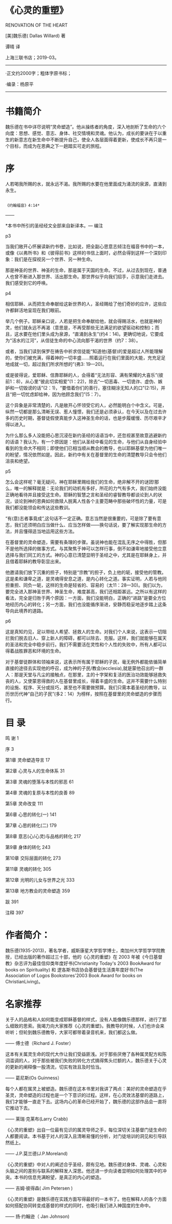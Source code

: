 
# 《心灵的重塑》

RENOVATION OF THE HEART

[美]魏乐德( Dallas Willard) 著 

谭晴 译

上海三联书店；2019-03。



 ---

·正文约2000字；粗体字原书标；

·编录：杨原平

---   



# 书籍简介

魏乐德在书中详尽说明“灵命塑造”。他从操练者的角度，深入地剖析了生命的六个向度：思想、感觉、意志、身体、社交情境和灵魂。他认为，成长的要诀在于以重生的新意志在新生命中不断提升自己，使全人各层面得着更新，使成长不再只是一个目标，而成为在恩典之下一趟踏实可走的旅程。





# 序


人若喝我所赐的水，就永远不渴。我所赐的水要在他里面成为涌流的泉源，直涌到永生。

                                                                           《约翰福音》4:14*
——

*本书中所引的圣经经文全部来自新译本。— 编注

p3

当我们敞开心怀展读新约书卷，比如说，把全副心思意志倾注在福音书中的一本，或像《以弗所书》和《彼得前书》这样的书信上面时，必然会得到这样一个深刻印象：我们是在探视另一个世界、另一种生命。

那是神圣的世界、神圣的生命，那是属于天国的生命。不过，从过去到现在，普通人也曾不断进入那世界、活出那生命。那世界似乎向我们招手，示意我们走进去。我们感受到它的呼唤。

p4

相信耶稣、从而把生命奉献给这新世界的人，圣经赐给了他们奇妙的应许，这些应许都鲜活地呈现在我们眼前。

举几个例子。耶稣亲口说，人若是把生命奉献给他，就会得赐活水，也就是神的灵，他们就永远不再渴（意思是，不再受那些无法满足的欲望驱动和控制)；而且，这水要在他们里头成为泉源，“直涌到永生”(约4：14)。更确切地说，它要成为“活水的江河”，从信徒生命的中心流向那干渴的世界（约7：38）。

或者，当我们读到保罗在祷告中祈求信徒能“知道他(基督)的爱是超过人所能理解的，使你们被充满，得着神的一切丰盛……照着运行在我们里面的大能，充充足足地成就一切，超过我们所求所想的”(弗3: 19—20)。

或是彼得说，爱耶稣、信靠耶稣的人，会得着“无法形容、满有荣耀的大喜乐”(彼前1：8)，从心里“彼此切实相爱”(1：22)，除去“一切恶毒、一切诡诈、虚伪、嫉妒和一切毁谤的话”(2：1)，“要借着你们的善行，塞住糊涂无知人的口”(2:15)，并且“把一切忧虑卸给神，因为他顾念我们”(5：7）。

这个异象是非常清楚的，凡是敞开心怀领受它的人，必然能明白个中含义。可是，纵然一切都是那么清晰无误、惹人憧憬，我们还是必须承认，在今天以及在过去许多的历史时期，基督徒假使真能步入这神圣生命的话，也是步履缓慢、历尽艰辛才得以进入。

为什么那么多人没能把心思沉浸在新约圣经的话语当中，还忽视甚至故意逃避新约的话语？我认为，有一个原因是：他们从圣经中看见的生命，与他们从自身经验中看到的生命大不相同；即使他们已相当顺从教会的教导，也以耶稣基督为他们唯一的盼望，情况依然如是。因此，新约中有关在基督里的生命的清楚教导只会令他们沮丧和绝望。

p5

怎么会这样呢？毫无疑问，神在耶稣里赐给我们的生命，绝非解不开的谜团!那么，唯一的解释就是：无论我们的动机有多好，所花的力气有多大，我们始终没能正确地看待并且接受这生命。耶稣的智慧之言和圣经的睿智教导都谈论到人的状况，谈论到神的恩典如何救赎人脱离人性各个主要范畴中那些破坏性的力量，可是我们都没能领会和传达这些教训。

“有(意)志者事竟成”,这句话不一定正确。意志当然是很重要的，可是除了要有意志，我们还须明白应当做什么、应当怎样做——换句话说，要了解实现那生命的方法，并且懂得适当地运用这些方法。

在基督里的灵命塑造，需要有条理的步骤。虽说神也能在混乱无序之中得胜，但那不是他所选择的做事方式。与其聚焦于神可以怎样行事，倒不如谦卑地接受他立意选择与我们同工的方式。神的心意已清楚显明于圣经之中，尤其是在耶稣身上，并且借着耶稣的教导彰显出来。

他邀请我们放下沉重的担子，特别是“宗教”的担子，负上他的轭，接受他的管教。这是柔和谦卑之道，是灵魂得安息之道，是内心转化之道。事实证明，人若与他同担重担、同负一轭，这样的生命是轻省的、容易的（太11：28—30)。我们以为，要完全进入那神圣世界、神圣生命，难度甚高，我们还相距甚远。之所以有这样的看法，完全是归咎于两个原因：一方面，我们没能明白，正确的“进路”是要全方位地经历内心的转化；另一方面，我们也没能循序渐进，安静而稳妥地逐步踏上这条导向此境界的道路。

p6

这是真知灼见，足以带给人希望、拯救人的生命。对我们个人来说，这表示一切阻拦我们脱去旧人、穿上新人的障碍，都可以除去、克服。这样，我们就能够在属天的圣洁和完全中稳步前行。我们不需要活在灵性和个人性的失败中，所有人都可以得着战胜罪恶和环境的生命。


对于基督徒群体和领袖来说，这表示所有属于耶稣的子民，毫无例外都能依循简单直接的途径去实现他的呼召，成为神的子民/教会(ecclesia),就是蒙他召出的一群人：那是天堂与凡尘的接触点，在那里，主的十字架和复活的医治功效能够拯救失丧的人，又使蒙恩得救的人在基督里成长，得着丰盛的生命。这并不需要什么特别的设施、程序、天分或技巧，甚至也不需要做预算。我们只需本着圣经的教导，以历世历代神“自己的子民”(多2：14）为榜样，按照在基督里的灵命塑造的步骤而行。




# 目 录

鸣 谢  1

序  3

第1章 灵命塑造导言  17

第2章 心灵与人的生命体系  31

第3章 灵魂的堕落与本性的邪恶  61

第4章 灵魂的复原与本性的良善  89

第5章 灵命改变  111

第6章 心思的转化(一)  141

第7章 心思的转化(二)  179

第8章 意志(心/心灵)与品格的转化  217

第9章 身体的转化  243

第10章 交际层面的转化  273

第11章 灵魂的转化 305

第12章 光明的儿女与世界之光  333

第13章 地方教会的灵命塑造  359

跋 391

注释 397


# 作者简介：

魏乐德(1935-2013)，著名学者，威斯康星大学哲学博士，南加州大学哲学学院教授，已经出版的著作超过三十部，他的《心灵的重塑》在 2003 年被《今日基督教》杂志评为最佳信仰类年度好书(Christianity Today's 2003 BookAward for books on Spirituality) 和 逻各斯书店协会基督徒生活类年度好书(The Association of Logos Bookstores'2003 Book Award for books on ChristianLiving)。


# 名家推荐

关于人的品格和人如何能变成耶稣基督的样式，没有人能像魏乐德那样，进行了那么细致的思索。我竭力向大家推荐《心灵的重塑》。我教导的时候，人们也许会来听听；但轮到魏乐德教导，大家可都带着录音机来，我们都这么做。

—— 傅士德（Richard J. Foster）

这本有关属灵生命的现代大作让我们受益匪浅。对于那些厌倦了各种属灵配方和陈词滥调的人，对于那些被我们失败的转化方式搞得焦头烂额的人，魏乐德关于心灵的更新的阐释像一股清流，切实有效且及时恰当。

—— 葛尼斯(Os Guinness）

每个人都在属灵上被塑造。魏乐德在这本书里对我讲了两点：美好的灵命塑造在乎圣灵，灵命塑造的过程也是一个下意识的过程。这样，在心灵效法基督的道路上，我们才能够一直走下去。这场内心的革命已经开始了，魏乐德的这部作品会一直将它推动下去。

—— 莱瑞·克莱布(Larry Crabb)

《心灵的重塑》出自一位最有见识的属灵导师之手，每位深切关注基督门徒生命的人都要阅读。本书基于对人的深入且清晰易懂的分析，对门徒培训的洞见和引导跃然纸上。

—— J.P.莫兰德(J.P.Moreland)

《心灵的重塑》中对人的阐述合乎圣经，颇有见地。魏乐德对身体、灵魂、心灵和头脑之间的差别与联系的解释发人深思。他还进一步向读者显明如何处理其中的冲突。本书的信息充满盼望，是真正的内心的塑造。

—— 吉姆·彼得森( Jim Petersen )

《心灵的重塑》是魏乐德在实践方面写得最好的一本书了。他在解释人的各个方面如何搭配协同转变成基督的样式的同时，也吸引我们进入神国度的生命中。

—— 扬·约翰逊（ Jan Johnson)

